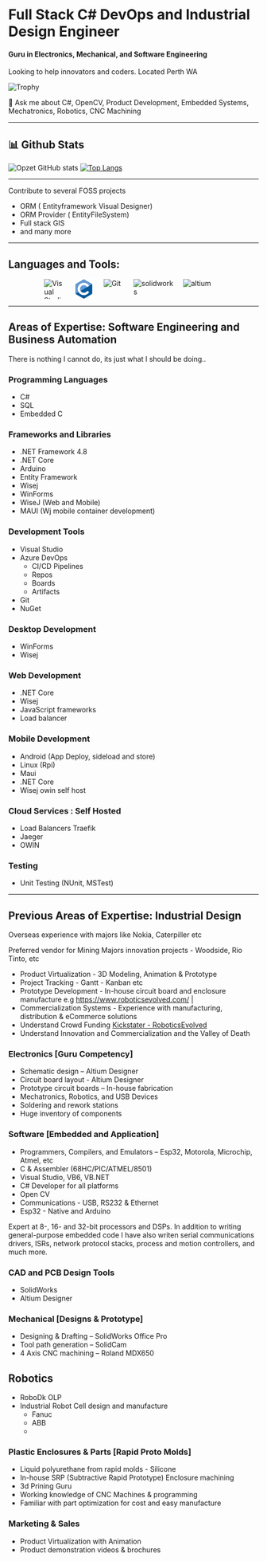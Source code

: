 # Full Stack C# DevOps and Industrial Design Engineer
#### Guru in Electronics, Mechanical, and Software Engineering

Looking to help innovators and coders. Located Perth WA

![Trophy](https://github-profile-trophy.vercel.app/?username=opzet&column=7&row=1&theme=matrix&margin-w=40&margin-h=15)

💬 Ask me about C#, OpenCV, Product Development, Embedded Systems, Mechatronics, Robotics, CNC Machining

---

 ## 📊 Github Stats

![Opzet GitHub stats](https://github-readme-stats.vercel.app/api?username=opzet&show_icons=true&theme=transparent) [![Top Langs](https://github-readme-stats.vercel.app/api/top-langs/?username=opzet&layout=donut)](https://github.com/opzet/github-readme-stats)


---

Contribute to several FOSS projects
- ORM ( Entityframework Visual Designer)
- ORM Provider ( EntityFileSystem)
- Full stack GIS 
- and many more

---

## Languages and Tools:

<div style="display: flex; justify-content: center; gap: 20px;">
  <img src="https://upload.wikimedia.org/wikipedia/commons/thumb/5/59/Visual_Studio_Icon_2019.svg/1200px-Visual_Studio_Icon_2019.svg.png" alt="Visual Studio" width="40" height="40" />
  <img src="https://raw.githubusercontent.com/devicons/devicon/master/icons/c/c-original.svg" alt="C" width="40" height="40" />
 <img src="https://www.vectorlogo.zone/logos/git-scm/git-scm-icon.svg" alt="Git" width="40" height="40" />
 <img src="https://upload.wikimedia.org/wikipedia/en/d/d2/SolidWorks_Logo.svg" alt="solidworks" width="80" height="40"/> 
 <img src="https://upload.wikimedia.org/wikipedia/commons/5/5f/Altium_Logo.svg" alt="altium" width="80" height="40"/> 

</div>

 
---

## Areas of Expertise: Software Engineering and Business Automation

There is nothing I cannot do, its just what I should be doing..

### Programming Languages
- C#
- SQL
- Embedded C

### Frameworks and Libraries
- .NET Framework 4.8
- .NET Core
- Arduino
- Entity Framework
- Wisej
- WinForms
- WiseJ (Web and Mobile)
- MAUI (Wj mobile container development)

### Development Tools
- Visual Studio
- Azure DevOps
  - CI/CD Pipelines
  - Repos
  - Boards
  - Artifacts
- Git
- NuGet

### Desktop Development
- WinForms
- Wisej

### Web Development
- .NET Core
- Wisej
- JavaScript frameworks
- Load balancer  
### Mobile Development
- Android (App Deploy, sideload and store)
- Linux (Rpi)
- Maui 
- .NET Core
- Wisej owin self host

### Cloud Services : Self Hosted
- Load Balancers Traefik
- Jaeger
- OWIN

### Testing
- Unit Testing (NUnit, MSTest)

---

## Previous Areas of Expertise: Industrial Design

Overseas experience with majors like Nokia, Caterpiller etc

Preferred vendor for Mining Majors innovation projects - Woodside, Rio Tinto, etc

- Product Virtualization - 3D Modeling, Animation & Prototype
- Project Tracking - Gantt - Kanban etc
- Prototype Development - In-house circuit board and enclosure manufacture e.g https://www.roboticsevolved.com/ |
- Commercialization Systems - Experience with manufacturing, distribution & eCommerce solutions
- Understand Crowd Funding  [Kickstater - RoboticsEvolved](https://www.kickstarter.com/projects/336056728/ctrl-the-robot-a-modern-industrial-robot-for-the-d)
- Understand Innovation and Commercialization and the Valley of Death

### Electronics [Guru Competency]
- Schematic design – Altium Designer
- Circuit board layout - Altium Designer
- Prototype circuit boards – In-house fabrication
- Mechatronics, Robotics, and USB Devices
- Soldering and rework stations
- Huge inventory of components

### Software [Embedded and Application]
- Programmers, Compilers, and Emulators – Esp32, Motorola, Microchip, Atmel, etc
- C & Assembler (68HC/PIC/ATMEL/8501)
- Visual Studio, VB6, VB.NET
- C# Developer for all platforms
- Open CV
- Communications - USB, RS232 & Ethernet
- Esp32 - Native and Arduino

Expert at 8-, 16- and 32-bit processors and DSPs. In addition to writing general-purpose embedded code
I have also writen serial communications drivers, ISRs, network protocol stacks, process and motion controllers, and much more.

### CAD and PCB Design Tools
- SolidWorks
- Altium Designer

### Mechanical [Designs & Prototype]
- Designing & Drafting – SolidWorks Office Pro
- Tool path generation – SolidCam
- 4 Axis CNC machining – Roland MDX650

## Robotics 
- RoboDk OLP
- Industrial Robot Cell design and manufacture
  - Fanuc
  - ABB
  - 
### Plastic Enclosures & Parts [Rapid Proto Molds]
- Liquid polyurethane from rapid molds - Silicone 
- In-house SRP (Subtractive Rapid Prototype) Enclosure machining
- 3d Prining Guru
- Working knowledge of CNC Machines & programming
- Familiar with part optimization for cost and easy manufacture

### Marketing & Sales
- Product Virtualization with Animation
- Product demonstration videos & brochures

